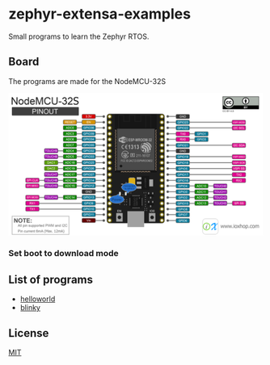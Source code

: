 # zephyr-extensa-examples

Small programs to learn the Zephyr RTOS.

## Board

The programs are made for the NodeMCU-32S

![NodeMCU-32S](img/pinout.png)

### Set boot to download mode

## List of programs

* [helloworld](01-helloworld/)
* [blinky](02-blinky/)

## License

[MIT](LICENSE)
